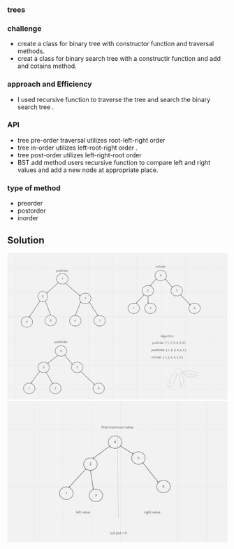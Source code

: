 ### trees
 ### challenge 
 

 - create a class for binary tree with constructor function and traversal methods.
 - creat a class for binary search tree with a constructir function and add and cotains method.

 ### approach and Efficiency 

 - I used recursive function to traverse the tree and search the binary search tree .

 ### API
 - tree pre-order traversal utilizes root-left-right order 
 - tree in-order utilizes left-root-right order .
 - tree post-order utilizes left-right-root order 
  - BST add method users recursive function to compare left and right values and add a new node at appropriate place.
  
  ### type of method 
  - preorder
  - postorder
  - inorder 

  ## Solution
<!-- Embedded whiteboard image -->
![WhiteBoard](../assets/tree1.png)
![WhiteBoard](../assets/tree2.png)
